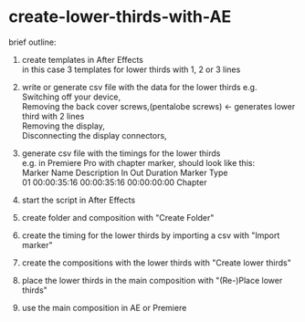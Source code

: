 # create-lower-thirds-with-AE

brief outline:

1. create templates in After Effects  
in this case 3 templates for lower thirds with 1, 2 or 3 lines

2. write or generate csv file with the data for the lower thirds
e.g.  
	Switching off your device,  
	Removing the back cover screws,(pentalobe screws) <- generates lower third with 2 lines  
	Removing the display,  
	Disconnecting the display connectors,  
3. generate csv file with the timings for the lower thirds  
e.g. in Premiere Pro with chapter marker, should look like this:  
	Marker Name	Description	In	Out	Duration	Marker Type	 
	01		00:00:35:16	00:00:35:16	00:00:00:00	Chapter  
4. start the script in After Effects
5. create folder and composition with "Create Folder"
6. create the timing for the lower thirds by importing a csv with "Import marker"
7. create the compositions with the lower thirds with "Create lower thirds"
8. place the lower thirds in the main composition with "(Re-)Place lower thirds"
9. use the main composition in AE or Premiere 